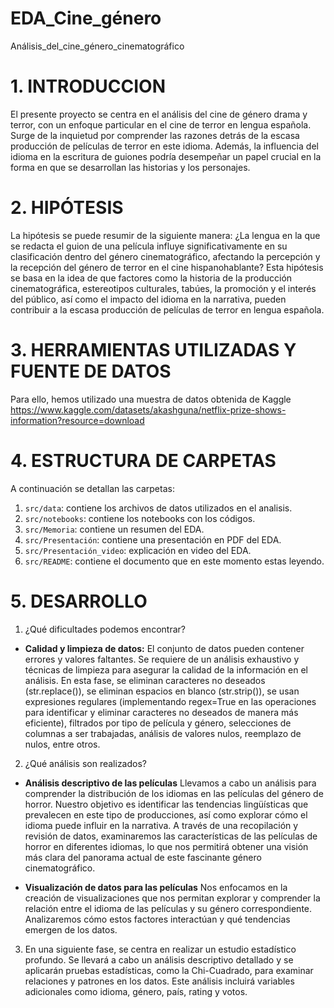 # EDA_Cine_género
 Análisis_del_cine_género_cinematográfico

# 1. INTRODUCCION
El presente proyecto se centra en el análisis del cine de género drama y terror, con un enfoque particular en el cine de terror en lengua española. Surge de la inquietud por comprender las razones detrás de la escasa producción de películas de terror en este idioma. Además, la influencia del idioma en la escritura de guiones podría desempeñar un papel crucial en la forma en que se desarrollan las historias y los personajes. 

# 2. HIPÓTESIS
La hipótesis se puede resumir de la siguiente manera: 
¿La lengua en la que se redacta el guion de una película influye significativamente en su clasificación dentro del género cinematográfico, afectando la percepción y la recepción del género de terror en el cine hispanohablante?
Esta hipótesis se basa en la idea de que factores como la historia de la producción cinematográfica, estereotipos culturales, tabúes, la promoción y el interés del público, así como el impacto del idioma en la narrativa, pueden contribuir a la escasa producción de películas de terror en lengua española.

# 3. HERRAMIENTAS UTILIZADAS Y FUENTE DE DATOS
Para ello, hemos utilizado una muestra de datos obtenida de Kaggle 
https://www.kaggle.com/datasets/akashguna/netflix-prize-shows-information?resource=download

# 4. ESTRUCTURA DE CARPETAS
A continuación se detallan las carpetas:
1. ``src/data``: contiene los archivos de datos utilizados en el analisis. 
2. ``src/notebooks``: contiene los notebooks con los códigos.
3. ``src/Memoria``: contiene un resumen del EDA.
4. ``src/Presentación``: contiene una presentación en PDF del EDA.
5. ``src/Presentación_video``: explicación en video del EDA.
6. ``src/README``: contiene el documento que en este momento estas leyendo.

# 5. DESARROLLO
1.  ¿Qué dificultades podemos encontrar?
- **Calidad y limpieza de datos:** 
El conjunto de datos pueden contener errores y valores faltantes. Se requiere de un análisis exhaustivo y técnicas de limpieza para asegurar la calidad de la información en el análisis. En esta fase, se eliminan caracteres no deseados (str.replace()), se eliminan espacios en blanco (str.strip()), se usan expresiones regulares (implementando regex=True en las operaciones para identificar y eliminar caracteres no deseados de manera más eficiente), filtrados por tipo de película y género, selecciones de columnas a ser trabajadas, análisis de valores nulos, reemplazo de nulos, entre otros.

2. ¿Qué análisis son realizados?
- **Análisis descriptivo de las películas**
 Llevamos a cabo un análisis para comprender la distribución de los idiomas en las películas del género de horror. Nuestro objetivo es identificar las tendencias lingüísticas que prevalecen en este tipo de producciones, así como explorar cómo el idioma puede influir en la narrativa. A través de una recopilación y revisión de datos, examinaremos las características de las películas de horror en diferentes idiomas, lo que nos permitirá obtener una visión más clara del panorama actual de este fascinante género cinematográfico.

- **Visualización de datos para las películas**
Nos enfocamos en la creación de visualizaciones que nos permitan explorar y comprender la relación entre el idioma de las películas y su género correspondiente. Analizaremos cómo estos factores interactúan y qué tendencias emergen de los datos.

3. En una siguiente fase, se centra en realizar un estudio estadístico profundo. Se llevará a cabo un análisis descriptivo detallado y se aplicarán pruebas estadísticas, como la Chi-Cuadrado, para examinar relaciones y patrones en los datos. Este análisis incluirá variables adicionales como idioma, género, país, rating y votos.



